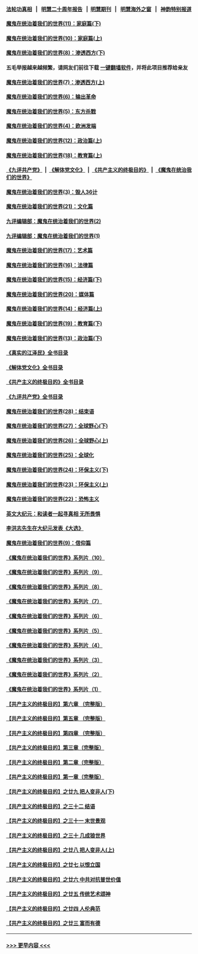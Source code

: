 #### [法轮功真相](https://github.com/gfw-breaker/truth/blob/master/README.md?t=0) &nbsp;&nbsp;|&nbsp;&nbsp; [明慧二十周年报告](https://github.com/gfw-breaker/mh-reports/blob/master/README.md?t=0) &nbsp;&nbsp;|&nbsp;&nbsp;[明慧期刊](https://github.com/gfw-breaker/mh-qikan) &nbsp;&nbsp;|&nbsp;&nbsp; [明慧海外之窗](https://github.com/gfw-breaker/mh-news/blob/master/README.md?t=0) &nbsp;&nbsp;|&nbsp;&nbsp; [神韵特别报道](https://github.com/gfw-breaker/mh-news/blob/master/shenyun.md?t=0)
#### [魔鬼在统治着我们的世界(11)：家庭篇(下)](../pages/nsc422/n10440961.md?t=12141001) 
#### [魔鬼在统治着我们的世界(10)：家庭篇(上)](../pages/nsc422/n10435448.md?t=12141001) 
#### [魔鬼在统治着我们的世界(8)：渗透西方(下)](../pages/nsc422/n10429603.md?t=12141001) 
#### 五毛举报越来越频繁，请网友们前往下载 [一键翻墙软件](https://github.com/gfw-breaker/ssr-accounts)，并将此项目推荐给亲友
#### [魔鬼在统治着我们的世界(7)：渗透西方(上)](../pages/nsc422/n10426013.md?t=12141001) 
#### [魔鬼在统治着我们的世界(6)：输出革命](../pages/nsc422/n10421536.md?t=12141001) 
#### [魔鬼在统治着我们的世界(5)：东方杀戮](../pages/nsc422/n10417707.md?t=12141001) 
#### [魔鬼在统治着我们的世界(4)：欧洲发端](../pages/nsc422/n10414890.md?t=12141001) 
#### [魔鬼在统治着我们的世界(12)：政治篇(上)](../pages/nsc422/n10444576.md?t=12141001) 
#### [魔鬼在统治着我们的世界(18)：教育篇(上)](../pages/nsc422/n10526970.md?t=12141001) 
#### [《九评共产党》](https://github.com/begood0513/9ping.md/blob/master/README.md) &nbsp;|&nbsp; [《解体党文化》](../../../../jtdwh.md/blob/master/README.md)  &nbsp;|&nbsp; [《共产主义的终极目的》](../../../../gczydzjmd.md/blob/master/README.md) &nbsp;|&nbsp; [《魔鬼在统治我们的世界》](../../../../mgztzwmdsj.md/blob/master/README.md) 
#### [魔鬼在统治着我们的世界(3)：毁人36计](../pages/nsc422/n10411583.md?t=12141001) 
#### [魔鬼在统治着我们的世界(21)：文化篇](../pages/nsc422/n10597706.md?t=12141001) 
#### [九评编辑部：魔鬼在统治着我们的世界(2)](../pages/nsc422/n10410036.md?t=12141001) 
#### [九评编辑部：魔鬼在统治着我们的世界(1)](../pages/nsc422/n10406825.md?t=12141001) 
#### [魔鬼在统治着我们的世界(17)：艺术篇](../pages/nsc422/n10499093.md?t=12141001) 
#### [魔鬼在统治着我们的世界(16)：法律篇](../pages/nsc422/n10485969.md?t=12141001) 
#### [魔鬼在统治着我们的世界(15)：经济篇(下)](../pages/nsc422/n10469975.md?t=12141001) 
#### [魔鬼在统治着我们的世界(20)：媒体篇](../pages/nsc422/n10586579.md?t=12141001) 
#### [魔鬼在统治着我们的世界(14)：经济篇(上)](../pages/nsc422/n10457370.md?t=12141001) 
#### [魔鬼在统治着我们的世界(19)：教育篇(下)](../pages/nsc422/n10564808.md?t=12141001) 
#### [魔鬼在统治着我们的世界(13)：政治篇(下)](../pages/nsc422/n10448270.md?t=12141001) 
#### [《真实的江泽民》全书目录](../pages/nsc422/n13721399.md?t=12141001) 
#### [《解体党文化》全书目录](../pages/nsc422/n13721157.md?t=12141001) 
#### [《共产主义的终极目的》全书目录](../pages/nsc422/n13721048.md?t=12141001) 
#### [《九评共产党》全书目录](../pages/nsc422/n13708085.md?t=12141001) 
#### [魔鬼在统治着我们的世界(28)：结束语](../pages/nsc422/n10936246.md?t=12141001) 
#### [魔鬼在统治着我们的世界(27)：全球野心(下)](../pages/nsc422/n10928319.md?t=12141001) 
#### [魔鬼在统治着我们的世界(26)：全球野心(上)](../pages/nsc422/n10900318.md?t=12141001) 
#### [魔鬼在统治着我们的世界(25)：全球化](../pages/nsc422/n10788205.md?t=12141001) 
#### [魔鬼在统治着我们的世界(24)：环保主义(下)](../pages/nsc422/n10695307.md?t=12141001) 
#### [魔鬼在统治着我们的世界(23)：环保主义(上)](../pages/nsc422/n10688613.md?t=12141001) 
#### [魔鬼在统治着我们的世界(22)：恐怖主义](../pages/nsc422/n10614727.md?t=12141001) 
#### [英文大纪元：和读者一起寻真相 无所畏惧](../pages/nsc422/n12542027.md?t=12141001) 
#### [李洪志先生在大纪元发表《大选》](../pages/nsc422/n12534746.md?t=12141001) 
#### [魔鬼在统治着我们的世界(9)：信仰篇](../pages/nsc422/n10432159.md?t=12141001) 
#### [《魔鬼在统治着我们的世界》系列片（10）](../pages/nsc422/n12292670.md?t=12141001) 
#### [《魔鬼在统治着我们的世界》系列片（9）](../pages/nsc422/n12290859.md?t=12141001) 
#### [《魔鬼在统治着我们的世界》系列片（8）](../pages/nsc422/n12287445.md?t=12141001) 
#### [《魔鬼在统治着我们的世界》系列片（7）](../pages/nsc422/n12283425.md?t=12141001) 
#### [《魔鬼在统治着我们的世界》系列片（6）](../pages/nsc422/n12282314.md?t=12141001) 
#### [《魔鬼在统治着我们的世界》系列片（5）](../pages/nsc422/n12281419.md?t=12141001) 
#### [《魔鬼在统治着我们的世界》系列片（4）](../pages/nsc422/n12274024.md?t=12141001) 
#### [《魔鬼在统治着我们的世界》系列片（3）](../pages/nsc422/n12271322.md?t=12141001) 
#### [《魔鬼在统治着我们的世界》系列片（2）](../pages/nsc422/n12269049.md?t=12141001) 
#### [《魔鬼在统治着我们的世界》系列片（1）](../pages/nsc422/n12267575.md?t=12141001) 
#### [【共产主义的终极目的】第六章 （完整版）](../pages/nsc422/n11428913.md?t=12141001) 
#### [【共产主义的终极目的】第五章 （完整版）](../pages/nsc422/n11428912.md?t=12141001) 
#### [【共产主义的终极目的】第四章 （完整版）](../pages/nsc422/n11428907.md?t=12141001) 
#### [【共产主义的终极目的】第三章（完整版）](../pages/nsc422/n11428848.md?t=12141001) 
#### [【共产主义的终极目的】第二章（完整版）](../pages/nsc422/n11428831.md?t=12141001) 
#### [【共产主义的终极目的】第一章（完整版）](../pages/nsc422/n11417651.md?t=12141001) 
#### [【共产主义的终极目的】之廿九 把人变非人(下)](../pages/nsc422/n11344140.md?t=12141001) 
#### [【共产主义的终极目的】之三十二 结语](../pages/nsc422/n11360535.md?t=12141001) 
#### [【共产主义的终极目的】之三十一 末世景观](../pages/nsc422/n11351129.md?t=12141001) 
#### [【共产主义的终极目的】之三十 几成狼世界](../pages/nsc422/n11348280.md?t=12141001) 
#### [【共产主义的终极目的】之廿八 把人变非人(上)](../pages/nsc422/n11340492.md?t=12141001) 
#### [【共产主义的终极目的】之廿七 以恨立国](../pages/nsc422/n11336944.md?t=12141001) 
#### [【共产主义的终极目的】之廿六 中共对抗普世价值](../pages/nsc422/n11324785.md?t=12141001) 
#### [【共产主义的终极目的】之廿五 传统艺术颂神](../pages/nsc422/n11296396.md?t=12141001) 
#### [【共产主义的终极目的】之廿四 人伦典范](../pages/nsc422/n11296397.md?t=12141001) 
#### [【共产主义的终极目的】之廿三 富而有德](../pages/nsc422/n11283598.md?t=12141001) 

----
#### [ >>> 更早内容 <<< ](../indexes/nsc422-earlier.md)

